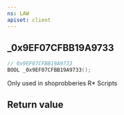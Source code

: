 ```yaml
---
ns: LAW
apiset: client
---
```

## _0x9EF07CFBB19A9733

```c
// 0x9EF07CFBB19A9733
BOOL _0x9EF07CFBB19A9733();
```

Only used in shoprobberies R* Scripts


## Return value

